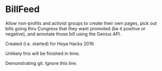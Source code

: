 # BillFeed

Allow non-profits and activist groups to create their own pages, pick out bills going thru Congress that they want promoted (be it positive or negative), and annotate those bill using the Genius API.

Created (i.e. started) for Hoya Hacks 2016.

Unlikely this will be finished in time.

Demonstrating git. Ignore this line.
